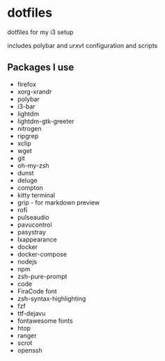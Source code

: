 # dotfiles
dotfiles for my i3 setup

includes polybar and urxvt configuration and scripts

## Packages I use

* firefox
* xorg-xrandr
* polybar
* i3-bar
* lightdm
* lightdm-gtk-greeter
* nitrogen
* ripgrep
* xclip
* wget
* git
* oh-my-zsh
* dunst
* deluge
* compton
* kitty terminal
* grip - for markdown preview
* rofi
* pulseaudio
* pavucontrol
* pasystray
* lxappearance
* docker
* docker-compose
* nodejs
* npm
* zsh-pure-prompt
* code
* FiraCode font
* zsh-syntax-highlighting
* fzf
* ttf-dejavu
* fontawesome fonts
* htop
* ranger
* scrot
* openssh
